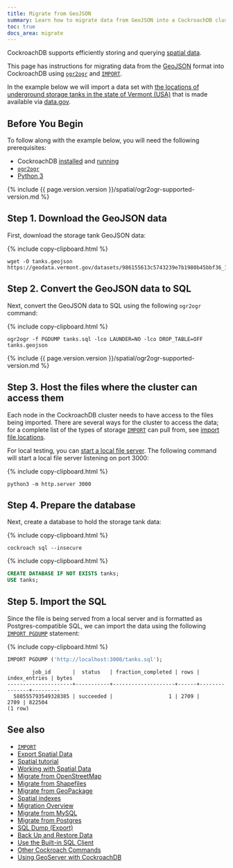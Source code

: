 ```yaml
---
title: Migrate from GeoJSON
summary: Learn how to migrate data from GeoJSON into a CockroachDB cluster.
toc: true
docs_area: migrate
---
```


 CockroachDB supports efficiently storing and querying [spatial data](spatial-data.html).

This page has instructions for migrating data from the [GeoJSON](https://en.wikipedia.org/wiki/GeoJSON) format into CockroachDB using [`ogr2ogr`](https://gdal.org/programs/ogr2ogr.html) and [`IMPORT`][import].

In the example below we will import a data set with [the locations of underground storage tanks in the state of Vermont (USA)](https://anrweb.vt.gov/DEC/ERT/UST.aspx?ustfacilityid=96) that is made available via [data.gov](https://catalog.data.gov/sr_Latn/dataset/underground-storage-tanks-usts-facility-and-tank-details).

## Before You Begin

To follow along with the example below, you will need the following prerequisites:

- CockroachDB [installed](install-cockroachdb.html) and [running](start-a-local-cluster.html)
- [`ogr2ogr`](https://gdal.org/programs/ogr2ogr.html)
- [Python 3](https://www.python.org)

{%  include {{ page.version.version }}/spatial/ogr2ogr-supported-version.md %}

## Step 1. Download the GeoJSON data

First, download the storage tank GeoJSON data:

{%  include copy-clipboard.html %}
~~~ shell
wget -O tanks.geojson https://geodata.vermont.gov/datasets/986155613c5743239e7b1980b45bbf36_162.geojson
~~~

## Step 2. Convert the GeoJSON data to SQL

Next, convert the GeoJSON data to SQL using the following `ogr2ogr` command:

{%  include copy-clipboard.html %}
~~~ shell
ogr2ogr -f PGDUMP tanks.sql -lco LAUNDER=NO -lco DROP_TABLE=OFF tanks.geojson
~~~

{%  include {{ page.version.version }}/spatial/ogr2ogr-supported-version.md %}

## Step 3. Host the files where the cluster can access them

Each node in the CockroachDB cluster needs to have access to the files being imported.  There are several ways for the cluster to access the data; for a complete list of the types of storage [`IMPORT`][import] can pull from, see [import file locations](import.html#import-file-location).

For local testing, you can [start a local file server](use-a-local-file-server-for-bulk-operations.html).  The following command will start a local file server listening on port 3000:

{%  include copy-clipboard.html %}
~~~ shell
python3 -m http.server 3000
~~~

## Step 4. Prepare the database

Next, create a database to hold the storage tank data:

{%  include copy-clipboard.html %}
~~~ shell
cockroach sql --insecure
~~~

{%  include copy-clipboard.html %}
~~~ sql
CREATE DATABASE IF NOT EXISTS tanks;
USE tanks;
~~~

## Step 5. Import the SQL

Since the file is being served from a local server and is formatted as Postgres-compatible SQL, we can import the data using the following [`IMPORT PGDUMP`](import.html#import-a-postgres-database-dump) statement:

{%  include copy-clipboard.html %}
~~~ sql
IMPORT PGDUMP ('http://localhost:3000/tanks.sql');
~~~

~~~
        job_id       |  status   | fraction_completed | rows | index_entries | bytes
---------------------+-----------+--------------------+------+---------------+---------
  588555793549328385 | succeeded |                  1 | 2709 |          2709 | 822504
(1 row)
~~~

## See also

- [`IMPORT`][import]
- [Export Spatial Data](export-spatial-data.html)
- [Spatial tutorial](spatial-tutorial.html)
- [Working with Spatial Data](spatial-data.html)
- [Migrate from OpenStreetMap](migrate-from-openstreetmap.html)
- [Migrate from Shapefiles](migrate-from-shapefiles.html)
- [Migrate from GeoPackage](migrate-from-geopackage.html)
- [Spatial indexes](spatial-indexes.html)
- [Migration Overview](migration-overview.html)
- [Migrate from MySQL][mysql]
- [Migrate from Postgres][postgres]
- [SQL Dump (Export)](cockroach-dump.html)
- [Back Up and Restore Data](take-full-and-incremental-backups.html)
- [Use the Built-in SQL Client](cockroach-sql.html)
- [Other Cockroach Commands](cockroach-commands.html)
- [Using GeoServer with CockroachDB](geoserver.html)

<!-- Reference Links -->

[postgres]: migrate-from-postgres.html
[mysql]: migrate-from-mysql.html
[import]: import.html
